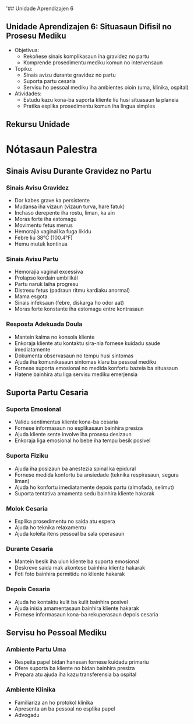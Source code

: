 '## Unidade Aprendizajen 6

## Unidade Aprendizajen 6: Situasaun Difisil no Prosesu Mediku
- Objetivus:
   * Rekoñese sinais komplikasaun iha gravidez no partu
   * Komprende prosedimentu mediku komun no intervensaun
- Topiku:
   * Sinais avizu durante gravidez no partu
   * Suporta partu cesaria
   * Servisu ho pessoal mediku iha ambientes oioin (uma, klinika, ospital)
- Atividades:
   * Estudu kazu kona-ba suporta kliente liu husi situasaun la planeia
   * Pratika esplika prosedimentu komun iha lingua simples

## Rekursu Unidade

# Nótasaun Palestra

## Sinais Avisu Durante Gravidez no Partu

### Sinais Avisu Gravidez
- Dor kabes grave ka persistente
- Mudansa iha vizaun (vizaun turva, hare fatuk)
- Inchaso derepente iha rostu, liman, ka ain
- Moras forte iha estomagu
- Movimentu fetus menus
- Hemorajia vaginal ka fuga likidu
- Febre liu 38°C (100.4°F)
- Hemu mutuk kontinua

### Sinais Avisu Partu
- Hemorajia vaginal excessiva
- Prolapso kordain umbilikál
- Partu naruk laiha progresu
- Distresu fetus (padraun ritmu kardiaku anormal)
- Mama esgota
- Sinais infeksaun (febre, diskarga ho odor aat)
- Moras forte konstante iha estomagu entre kontrasaun

### Resposta Adekuada Doula
- Mantein kalma no konsola kliente
- Enkoraja kliente atu kontaktu sira-nia fornese kuidadu saude imediatamente
- Dokumenta observasaun no tempu husi sintomas
- Ajuda iha komunikasaun sintomas klaru ba pessoal mediku
- Fornese suporta emosional no medida konfortu bazeia ba situasaun
- Hatene bainhira atu liga servisu mediku emerjensia

## Suporta Partu Cesaria

### Suporta Emosional
- Validu sentimentus kliente kona-ba cesaria
- Fornese informasaun no esplikasaun bainhira presiza
- Ajuda kliente sente involve iha prosesu desizaun
- Enkoraja liga emosional ho bebe iha tempu besik posivel

### Suporta Fiziku
- Ajuda iha posizaun ba anestezia spinal ka epidural
- Fornese medida konfortu ba ansiedade (teknika respirasaun, segura liman)
- Ajuda ho konfortu imediatamente depois partu (almofada, selimut)
- Suporta tentativa amamenta sedu bainhira kliente hakarak

### Molok Cesaria
- Esplika prosedimentu no saida atu espera
- Ajuda ho teknika relaxamentu
- Ajuda koleita itens pessoal ba sala operasaun

### Durante Cesaria
- Mantein besik iha ulun kliente ba suporta emosional
- Deskreve saida mak akontese bainhira kliente hakarak
- Foti foto bainhira permitidu no kliente hakarak

### Depois Cesaria
- Ajuda ho kontaktu kulit ba kulit bainhira posivel
- Ajuda inisia amamentasaun bainhira kliente hakarak
- Fornese informasaun kona-ba rekuperasaun depois cesaria

## Servisu ho Pessoal Mediku

### Ambiente Partu Uma
- Respeita papel bidan hanesan fornese kuidadu primariu
- Ofere suporta ba kliente no bidan bainhira presiza
- Prepara atu ajuda iha kazu transferensia ba ospital

### Ambiente Klinika
- Familiariza an ho protokol klinika
- Apresenta an ba pessoal no esplika papel
- Advogadu